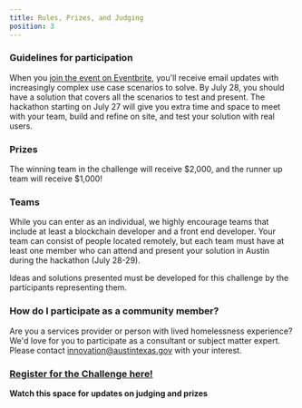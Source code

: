 ```yaml
---
title: Rules, Prizes, and Judging
position: 3
---
```


### Guidelines for participation
When you [join the event on Eventbrite](https://www.eventbrite.com/e/the-mayors-blockchain-challenge-tickets-48004157728?aff=Website), you'll receive email updates with increasingly complex use case scenarios to solve. By July 28, you should have a solution that covers all the scenarios to test and present. The hackathon starting on July 27 will give you extra time and space to meet with your team, build and refine on site, and test your solution with real users.

### Prizes
The winning team in the challenge will receive $2,000, and the runner up team will receive $1,000!

### Teams
While you can enter as an individual, we highly encourage teams that include at least a blockchain developer and a front end developer. Your team can consist of people located remotely, but each team must have at least one member who can attend and present your solution in Austin during the hackathon (July 28-29).

Ideas and solutions presented must be developed for this challenge by the participants representing them.

### How do I participate as a community member?
Are you a services provider or person with lived homelessness experience? We'd love for you to participate as a consultant or subject matter expert. Please contact innovation@austintexas.gov with your interest.

### [Register for the Challenge here!](https://www.eventbrite.com/e/the-mayors-blockchain-challenge-tickets-48004157728?aff=Website)

**Watch this space for updates on judging and prizes**
